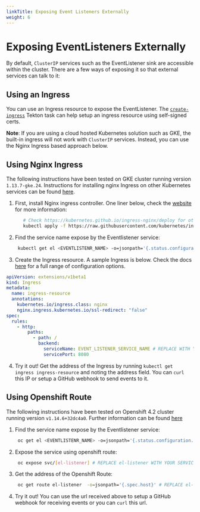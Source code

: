 ```yaml
---
linkTitle: Exposing Event Listeners Externally
weight: 6
---
```

# Exposing EventListeners Externally

By default, `ClusterIP` services such as the EventListener sink are accessible
within the cluster. There are a few ways of exposing it so that external
services can talk to it:

## Using an Ingress

You can use an Ingress resource to expose the EventListener. The
[`create-ingress`](/vault/Triggers-v0.9.1/getting-started/create-ingress.yaml) Tekton task can help setup an ingress
resource using self-signed certs.

**Note**: If you are using a cloud hosted Kubernetes solution such as GKE, the
built-in ingress will not work with `ClusterIP` services. Instead, you can use
the Nginx Ingress based approach below.

## Using Nginx Ingress

The following instructions have been tested on GKE cluster running version
`1.13.7-gke.24`. Instructions for installing nginx Ingress on other Kubernetes
services can be found
[here](https://kubernetes.github.io/ingress-nginx/deploy/).

1. First, install Nginx ingress controller. One liner below, check the [website](https://kubernetes.github.io/ingress-nginx/deploy/#gce-gke) for more information:
   ```sh
      # Check https://kubernetes.github.io/ingress-nginx/deploy for other installation options
      kubectl apply -f https://raw.githubusercontent.com/kubernetes/ingress-nginx/controller-v0.34.1/deploy/static/provider/cloud/deploy.yaml
   ```
2. Find the service name expose by the Eventlistener service:
   ```sh
    kubectl get el <EVENTLISTENR_NAME> -o=jsonpath='{.status.configuration.generatedName}{"\n"}'
   ```
3. Create the Ingress resource. A sample Ingress is below. Check the docs
   [here](https://kubernetes.github.io/ingress-nginx/user-guide/nginx-configuration/)
   for a full range of configuration options.

```yaml
apiVersion: extensions/v1beta1
kind: Ingress
metadata:
  name: ingress-resource
  annotations:
    kubernetes.io/ingress.class: nginx
    nginx.ingress.kubernetes.io/ssl-redirect: "false"
spec:
  rules:
    - http:
        paths:
          - path: /
            backend:
              serviceName: EVENT_LISTENER_SERVICE_NAME # REPLACE WITH YOUR SERVICE NAME FROM STEP 2
              servicePort: 8080
```

4. Try it out! Get the address of the Ingress by running
   `kubectl get ingress ingress-resource` and noting the address field. You can
   `curl` this IP or setup a GitHub webhook to send events to it.

## Using Openshift Route

The following instructions have been tested on Openshift 4.2 cluster running
version `v1.14.6+32dc4a0`. Further information can be found
[here](https://docs.okd.io/latest/architecture/networking/routes.html)

1. Find the service name expose by the Eventlistener service:
   ```sh
    oc get el <EVENTLISTENR_NAME> -o=jsonpath='{.status.configuration.generatedName}'
   ```
2. Expose the service using openshift route:
   ```sh
    oc expose svc/[el-listener] # REPLACE el-listener WITH YOUR SERVICE NAME FROM STEP 1
   ```
3. Get the address of the Openshift Route:
   ```sh
    oc get route el-listener  -o=jsonpath='{.spec.host}' # REPLACE el-listener WITH YOUR SERVICE NAME FROM STEP 1
   ```
4. Try it out! You can use the url received above to setup a GitHub webhook for
   receiving events or you can `curl` this url.
